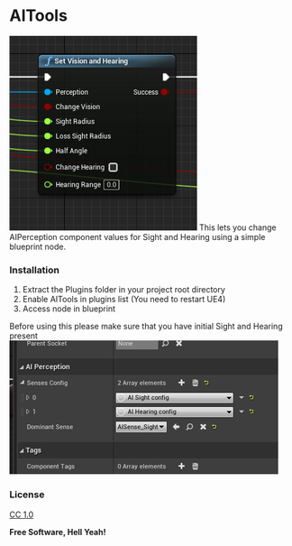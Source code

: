 # AITools
<img src="Pic.png">
This lets you change AIPerception component values for Sight and Hearing using a simple blueprint node.

### Installation
1. Extract the Plugins folder in your project root directory
2. Enable AITools in plugins list (You need to restart UE4)
3. Access node in blueprint

Before using this please make sure that you have initial Sight and Hearing present
<img src="check.png">


### License
[CC 1.0] 

**Free Software, Hell Yeah!**

   [CC 1.0]: <https://creativecommons.org/licenses/by/1.0>
